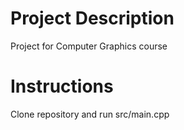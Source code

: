 # Project Description
Project for Computer Graphics course

# Instructions
Clone repository and run src/main.cpp
